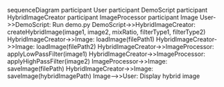 sequenceDiagram
    participant User
    participant DemoScript
    participant HybridImageCreator
    participant ImageProcessor
    participant Image
    User->>DemoScript: Run demo.py
    DemoScript->>HybridImageCreator: createHybridImage(image1, image2, mixRatio, filterType1, filterType2)
    HybridImageCreator->>Image: loadImage(filePath1)
    HybridImageCreator->>Image: loadImage(filePath2)
    HybridImageCreator->>ImageProcessor: applyLowPassFilter(image1)
    HybridImageCreator->>ImageProcessor: applyHighPassFilter(image2)
    ImageProcessor->>Image: saveImage(filePath)
    HybridImageCreator->>Image: saveImage(hybridImagePath)
    Image-->>User: Display hybrid image